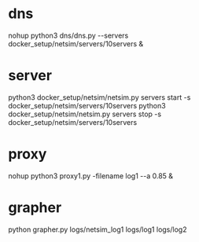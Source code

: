 # dns 
nohup python3 dns/dns.py --servers docker_setup/netsim/servers/10servers &
# server
python3 docker_setup/netsim/netsim.py servers start -s docker_setup/netsim/servers/10servers
python3 docker_setup/netsim/netsim.py servers stop -s docker_setup/netsim/servers/10servers
# proxy
nohup python3 proxy1.py -filename log1 --a 0.85 &
# grapher
python grapher.py logs/netsim_log1 logs/log1 logs/log2